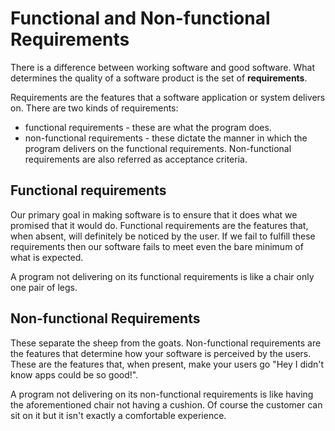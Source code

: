 # Functional and Non-functional Requirements
There is a difference between working software and good software. What determines
the quality of a software product is the set of **requirements**.

Requirements are the features that a software application or system delivers on.
There are two kinds of requirements:
- functional requirements - these are what the program does.
- non-functional requirements - these dictate the manner in which the program delivers on the functional requirements. Non-functional requirements are also referred as acceptance criteria.

## Functional requirements
Our primary goal in making software is to ensure that it does what we promised that it would do.
Functional requirements are the features that, when absent, will definitely be noticed by the user.
If we fail to fulfill these requirements then our software fails to meet even the bare minimum of
what is expected.

A program not delivering on its functional requirements is like a chair only one pair of legs.

## Non-functional Requirements
These separate the sheep from the goats. Non-functional requirements are the features that determine how
your software is perceived by the users. These are the features that, when present, make your users go "Hey I didn't know apps could be so good!".

A program not delivering on its non-functional requirements is like having the aforementioned chair not having a cushion. Of course the customer can sit on it but it isn't exactly a comfortable experience.

